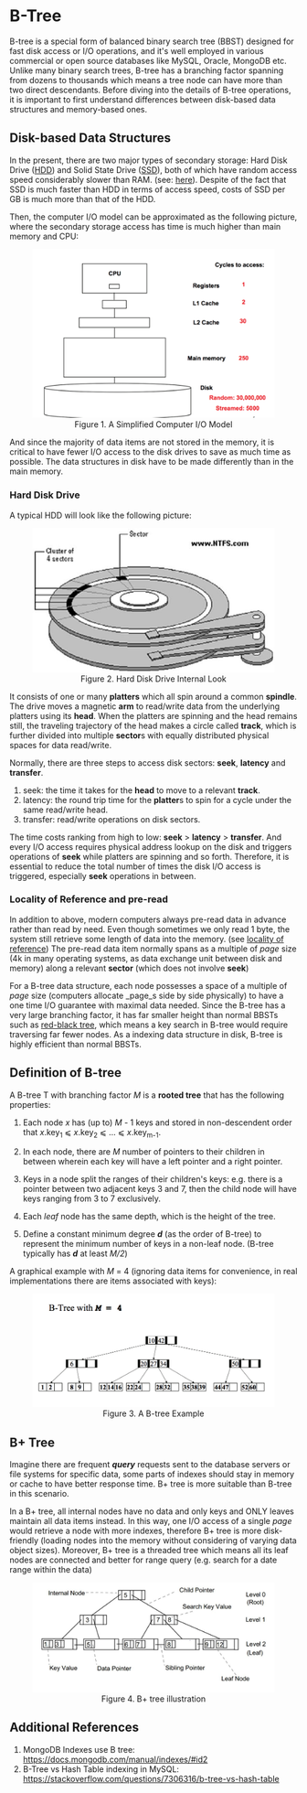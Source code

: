 # B-Tree

B-tree is a special form of balanced binary search tree (BBST) designed for fast disk access or I/O operations, and it's well employed in various commercial or open source databases like MySQL, Oracle,  MongoDB etc. Unlike many binary search trees, B-tree has a branching factor spanning from dozens to thousands which means a tree node can have more than two direct descendants. Before diving into the details of B-tree operations, it is important to first understand differences between disk-based data structures and memory-based ones.

## Disk-based Data Structures

In the present, there are two major types of secondary storage: Hard Disk Drive ([HDD](https://en.wikipedia.org/wiki/Hard_disk_drive)) and Solid State Drive ([SSD](https://en.wikipedia.org/wiki/Solid-state_drive)), both of which have random access speed considerably slower than RAM. (see: [here](https://superuser.com/questions/1173675/how-much-faster-is-memory-ram-compared-to-ssd-for-random-access/1173713)). Despite of the fact that SSD is much faster than HDD in terms of access speed, costs of SSD per GB is much more than that of the HDD.

Then, the computer I/O model can be approximated as the following picture, where the secondary storage access has time is much higher than main memory and CPU:

<figure style="text-align:center">
  <img src="../images/b-tree.png" />
  <figcaption>Figure 1. A Simplified Computer I/O Model</figcaption>
</figure>

And since the majority of data items are not stored in the memory, it is critical to have fewer I/O access to the disk drives to save as much time as possible. The data structures in disk have to be made differently than in the main memory.

### Hard Disk Drive

A typical HDD will look like the following picture:

<figure style="text-align:center">
  <img src="../images/b-tree-2.jpg" />
  <figcaption>Figure 2. Hard Disk Drive Internal Look</figcaption>
</figure>

It consists of one or many **platters** which all spin around a common **spindle**. The drive moves a magnetic **arm** to read/write data from the underlying platters using its **head**. When the platters are spinning and the head remains still, the traveling trajectory of the head makes a circle called **track**, which is further divided into multiple **sector**s with equally distributed physical spaces for data read/write.

Normally, there are three steps to access disk sectors: **seek**, **latency** and **transfer**.

1. seek: the time it takes for the **head** to move to a relevant **track**.
2. latency: the round trip time for the **platter**s to spin for a cycle under the same read/write head.
3. transfer: read/write operations on disk sectors.

The time costs ranking from high to low: **seek** > **latency** > **transfer**. And every I/O access requires physical address lookup on the disk and triggers operations of **seek** while platters are spinning and so forth. Therefore, it is essential to reduce the total number of times the disk I/O access is triggered, especially **seek** operations in between.

### Locality of Reference and pre-read

In addition to above, modern computers always pre-read data in advance rather than read by need. Even though sometimes we only read 1 byte, the system still retrieve some length of data into the memory. (see [locality of reference](https://en.wikipedia.org/wiki/Locality_of_reference)) The pre-read data item normally spans as a multiple of _page_ size (4k in many operating systems, as data exchange unit between disk and memory) along a relevant **sector** (which does not involve **seek**)

For a B-tree data structure, each node possesses a space of a multiple of _page_ size (computers allocate _page_s side by side physically) to have a one time I/O guarantee with maximal data needed. Since the B-tree has a very large branching factor, it has far smaller height than normal BBSTs such as [red-black tree](red-black-tree.md), which means a key search in B-tree would require traversing far fewer nodes. As a indexing data structure in disk, B-tree is highly efficient than normal BBSTs.

## Definition of B-tree

A B-tree T with branching factor _M_ is a **rooted tree** that has the following properties:

1. Each node _x_ has (up to) _M_ - 1 keys and stored in non-descendent order that _x_.key<sub>1</sub> &les; _x_.key<sub>2</sub> &les; ... &les; _x_.key<sub>m-1</sub>.

2. In each node, there are _M_ number of pointers to their children in between wherein each key will have a left pointer and a right pointer.

3. Keys in a node split the ranges of their children's keys: e.g. there is a pointer between two adjacent keys 3 and 7, then the child node will have keys ranging from 3 to 7 exclusively.

4. Each _leaf_ node has the same depth, which is the height of the tree.

5. Define a constant minimum degree **_d_** (as the order of B-tree) to represent the minimum number of keys in a non-leaf node. (B-tree typically has **_d_** at least _M/2_)

A graphical example with _M_ = 4 (ignoring data items for convenience, in real implementations there are items associated with keys):

<figure style="text-align:center">
  <img src="../images/b-tree-2.png" />
  <figcaption>Figure 3. A B-tree Example</figcaption>
</figure>

## B+ Tree

Imagine there are frequent **_query_** requests sent to the database servers or file systems for specific data, some parts of indexes should stay in memory or cache to have better response time. B+ tree is more suitable than B-tree in this scenario.

In a B+ tree, all internal nodes have no data and only keys and ONLY leaves maintain all data items instead. In this way, one I/O access of a single _page_ would retrieve a node with more indexes, therefore B+ tree is more disk-friendly (loading nodes into the memory without considering of varying data object sizes). Moreover, B+ tree is a threaded tree which means all its leaf nodes are connected and better for range query (e.g. search for a date range within the data)

<figure style="text-align:center">
  <img src="../images/b+tree.jpg"/>
  <figcaption>Figure 4. B+ tree illustration</figcaption>
</figure>

## Additional References

1. MongoDB Indexes use B tree: https://docs.mongodb.com/manual/indexes/#id2
2. B-Tree vs Hash Table indexing in MySQL: https://stackoverflow.com/questions/7306316/b-tree-vs-hash-table